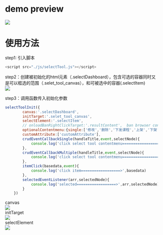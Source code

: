 demo preview  
===
![](https://github.com/Chencole/select-tool/blob/master/images/preview.gif)  
  
  
  
使用方法  
===
  
  
step1: 引入脚本  
```javascript
<script src="./js/selectTool.js"></script>
```
step2：创建被初始化的html元素（.selectDashboard），包含可选的容器同时又是可以框选的范围（.selet_tool_canvas），和可被选中的容器(.selectItem)  
![](https://github.com/Chencole/select-tool/blob/master/images/bind.png)  
  
step3：调用函数传入初始化参数  
```javascript
selectToolInit({
        canvas:'.selectDashboard',
        initTarget:'.selet_tool_canvas',
        selectElement:'.selectItem',
        // onloadBanRightClickTarget:'.resultContent',  ban browser contentmenu if mutiple select-tool methods in page
        optionalContentmenu:{single:['修改','删除','下发课程','上架','下架'],multiple:['批量删除','批量下发课程','批量上架','批量下架']},
        customAttribute:['customAttribute'],
        crudEventCallbackSingle(handleTitle,event,selectNode){
            console.log('click select tool contentmenu==================>',handleTitle,event,selectNode)
        },
        crudEventCallbackMultiple(handleTitle,event,selectNode){
            console.log('click select tool contentmenu==================>',handleTitle,event,selectNode)
        },
        itemClick(basedata,event){
            console.log('click item==================>',basedata)
        },
        selectedEventListener(arr,selectedNode){
            console.log('selected==================>',arr,selectedNode)
        }
    })
```
canvas  
![](https://github.com/Chencole/select-tool/blob/master/images/initSelectBox.png)  
initTarget  
![](https://github.com/Chencole/select-tool/blob/master/images/select_tool_canvs.png)  
selectElement  
![](https://github.com/Chencole/select-tool/blob/master/images/selectItemAndIds.png)  
